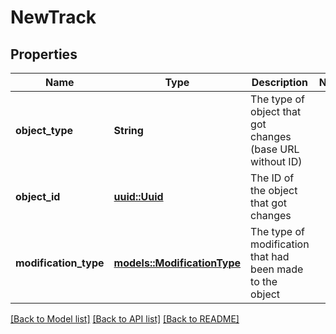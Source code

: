 # NewTrack

## Properties

Name | Type | Description | Notes
------------ | ------------- | ------------- | -------------
**object_type** | **String** | The type of object that got changes (base URL without ID) | 
**object_id** | [**uuid::Uuid**](uuid::Uuid.md) | The ID of the object that got changes | 
**modification_type** | [**models::ModificationType**](ModificationType.md) | The type of modification that had been made to the object | 

[[Back to Model list]](../README.md#documentation-for-models) [[Back to API list]](../README.md#documentation-for-api-endpoints) [[Back to README]](../README.md)


